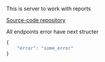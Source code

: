 This is server to work with reports

[Source-code repository](https://github.com/RTUITLab/ITLab-Reports-Back)

All endpoints error have next structer

```js
{
    "error": "some_error"
}
```